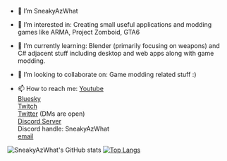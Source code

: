 - 👋 I’m SneakyAzWhat

- 👀 I’m interested in: Creating small useful applications and modding games like ARMA, Project Zomboid, GTA6

- 🌱 I’m currently learning: Blender (primarily focusing on weapons) and C# adjacent stuff including desktop and web apps along with game modding.

- 💞️ I’m looking to collaborate on: Game modding related stuff :)

- 📫 How to reach me: 
[Youtube](https://www.youtube.com/sneakyazwhat)  
[Bluesky](https://bsky.app/profile/sneakyazwhat.bsky.social)  
[Twitch](https://www.twitch.tv/sneakyazwhat)  
[Twitter](https://twitter.com/SneakyAzWhat) (DMs are open)  
[Discord Server](https://discord.gg/7zQVBV8Jtn)  
Discord handle: SneakyAzWhat  
[email](mailto:sneakyazwhat@gmail.com)  


![SneakyAzWhat's GitHub stats](https://github-readme-stats.vercel.app/api?username=sneakyazwhat&count_private=true)
[![Top Langs](https://github-readme-stats.vercel.app/api/top-langs/?username=sneakyazwhat&layout=compact&count_private=true)](https://github.com/sneakyazwhat/github-readme-stats)

